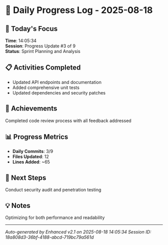 # 📅 Daily Progress Log - 2025-08-18

## 🎯 Today's Focus
**Time**: 14:05:34  
**Session**: Progress Update #3 of 9  
**Status**: Sprint Planning and Analysis

## 📋 Activities Completed
- Updated API endpoints and documentation
- Added comprehensive unit tests
- Updated dependencies and security patches

## 🚀 Achievements
Completed code review process with all feedback addressed

## 📊 Progress Metrics
- **Daily Commits**: 3/9
- **Files Updated**: 12
- **Lines Added**: ~65

## 🎯 Next Steps
Conduct security audit and penetration testing

## 💡 Notes
Optimizing for both performance and readability

---
*Auto-generated by Enhanced v2.1 on 2025-08-18 14:05:34*
*Session ID: 18a808d3-36bf-4188-abcd-719bc79a561d*